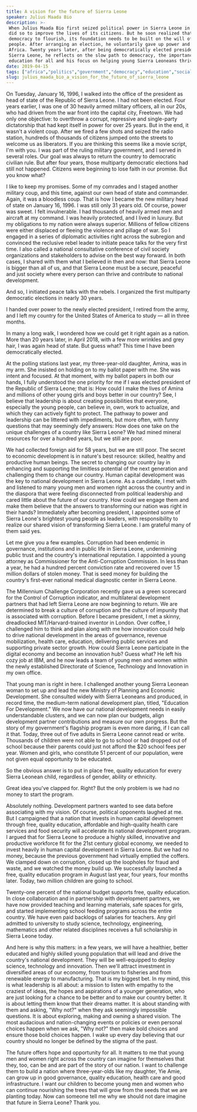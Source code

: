 ```yaml
---
title: A vision for the future of Sierra Leone
speaker: Julius Maada Bio
description: >-
 When Julius Maada Bio first seized political power in Sierra Leone in 1996, he
 did so to improve the lives of its citizens. But he soon realized that for
 democracy to flourish, its foundation needs to be built on the will of the
 people. After arranging an election, he voluntarily gave up power and left
 Africa. Twenty years later, after being democratically elected president of
 Sierra Leone, he reflects on the slow path to democracy, the importance of
 education for all and his focus on helping young Sierra Leoneans thrive.
date: 2019-04-15
tags: ["africa","politics","government","democracy","education","social-change","society","leadership"]
slug: julius_maada_bio_a_vision_for_the_future_of_sierra_leone
---
```


On Tuesday, January 16, 1996, I walked into the office of the president as head of state
of the Republic of Sierra Leone. I had not been elected. Four years earlier, I was one of
30 heavily armed military officers, all in our 20s, who had driven from the war front into
the capital city, Freetown. We had only one objective: to overthrow a corrupt, repressive
and single-party dictatorship that had kept itself in power for over 25 years. But in the
end, it wasn't a violent coup. After we fired a few shots and seized the radio station,
hundreds of thousands of citizens jumped onto the streets to welcome us as liberators. If
you are thinking this seems like a movie script, I'm with you. I was part of the ruling
military government, and I served in several roles. Our goal was always to return the
country to democratic civilian rule. But after four years, those multiparty democratic
elections had still not happened. Citizens were beginning to lose faith in our promise.
But you know what?

I like to keep my promises. Some of my comrades and I staged another military coup, and
this time, against our own head of state and commander. Again, it was a bloodless coup.
That is how I became the new military head of state on January 16, 1996. I was still only
31 years old. Of course, power was sweet. I felt invulnerable. I had thousands of heavily
armed men and aircraft at my command. I was heavily protected, and I lived in luxury. But
my obligations to my nation were always superior. Millions of fellow citizens were either
displaced or fleeing the violence and pillage of war. So I engaged in a series of
diplomatic activities right across the subregion and convinced the reclusive rebel leader
to initiate peace talks for the very first time. I also called a national consultative
conference of civil society organizations and stakeholders to advise on the best way
forward. In both cases, I shared with them what I believed in then and now: that Sierra
Leone is bigger than all of us, and that Sierra Leone must be a secure, peaceful and just
society where every person can thrive and contribute to national development.

And so, I initiated peace talks with the rebels. I organized the first multiparty
democratic elections in nearly 30 years.

I handed over power to the newly elected president, I retired from the army, and I left my
country for the United States of America to study — all in three months.

In many a long walk, I wondered how we could get it right again as a nation. More than 20
years later, in April 2018, with a few more wrinkles and grey hair, I was again head of
state. But guess what? This time I have been democratically elected.

At the polling stations last year, my three-year-old daughter, Amina, was in my arm. She
insisted on holding on to my ballot paper with me. She was intent and focused. At that
moment, with my ballot papers in both our hands, I fully understood the one priority for
me if I was elected president of the Republic of Sierra Leone; that is: How could I make
the lives of Amina and millions of other young girls and boys better in our country? See,
I believe that leadership is about creating possibilities that everyone, especially the
young people, can believe in, own, work to actualize, and which they can actively fight to
protect. The pathway to power and leadership can be littered with impediments, but more
often, with funny questions that may seemingly defy answers: How does one take on the
unique challenges of a country like Sierra Leone? We had mined mineral resources for over
a hundred years, but we still are poor.

We had collected foreign aid for 58 years, but we are still poor. The secret to economic
development is in nature's best resource: skilled, healthy and productive human beings.
The secret to changing our country lay in enhancing and supporting the limitless potential
of the next generation and challenging them to change our country. Human capital
development was the key to national development in Sierra Leone. As a candidate, I met
with and listened to many young men and women right across the country and in the diaspora
that were feeling disconnected from political leadership and cared little about the future
of our country. How could we engage them and make them believe that the answers to
transforming our nation was right in their hands? Immediately after becoming president, I
appointed some of Sierra Leone's brightest young people as leaders, with responsibility to
realize our shared vision of transforming Sierra Leone. I am grateful many of them said
yes.

Let me give you a few examples. Corruption had been endemic in governance, institutions
and in public life in Sierra Leone, undermining public trust and the country's
international reputation. I appointed a young attorney as Commissioner for the
Anti-Corruption Commission. In less than a year, he had a hundred percent conviction rate
and recovered over 1.5 million dollars of stolen money. That is seed money for building
the country's first-ever national medical diagnostic center in Sierra Leone.

The Millennium Challenge Corporation recently gave us a green scorecard for the Control of
Corruption indicator, and multilateral development partners that had left Sierra Leone are
now beginning to return. We are determined to break a culture of corruption and the
culture of impunity that is associated with corruption. Before I became president, I met a
skinny, dreadlocked MIT/Harvard-trained inventor in London. Over coffee, I challenged him
to think and plan along with me how innovation could help to drive national development in
the areas of governance, revenue mobilization, health care, education, delivering public
services and supporting private sector growth. How could Sierra Leone participate in the
digital economy and become an innovation hub? Guess what? He left his cozy job at IBM, and
he now leads a team of young men and women within the newly established Directorate of
Science, Technology and Innovation in my own office.

That young man is right in here. I challenged another young Sierra Leonean woman to set up
and lead the new Ministry of Planning and Economic Development. She consulted widely with
Sierra Leoneans and produced, in record time, the medium-term national development plan,
titled, "Education For Development." We now have our national development needs in easily
understandable clusters, and we can now plan our budgets, align development partner
contributions and measure our own progress. But the story of my government's flagship
program is even more daring, if I can call it that. Today, three out of five adults in
Sierra Leone cannot read or write. Thousands of children were not able to go to school or
had dropped out of school because their parents could just not afford the $20 school fees
per year. Women and girls, who constitute 51 percent of our population, were not given
equal opportunity to be educated.

So the obvious answer is to put in place free, quality education for every Sierra Leonean
child, regardless of gender, ability or ethnicity.

Great idea you've clapped for. Right? But the only problem is we had no money to start the
program.

Absolutely nothing. Development partners wanted to see data before associating with my
vision. Of course, political opponents laughed at me. But I campaigned that a nation that
invests in human capital development through free, quality education, affordable and
high-quality health care services and food security will accelerate its national
development program. I argued that for Sierra Leone to produce a highly skilled, innovative
and productive workforce fit for the 21st century global economy, we needed to invest
heavily in human capital development in Sierra Leone. But we had no money, because the
previous government had virtually emptied the coffers. We clamped down on corruption,
closed up the loopholes for fraud and waste, and we watched the money build up. We
successfully launched a free, quality education program in August last year, four years,
four months later. Today, two million children are going to school.

Twenty-one percent of the national budget supports free, quality education. In close
collaboration and in partnership with development partners, we have now provided teaching
and learning materials, safe spaces for girls, and started implementing school feeding
programs across the entire country. We have even paid backlogs of salaries for teachers.
Any girl admitted to university to study science, technology, engineering, mathematics and
other related disciplines receives a full scholarship in Sierra Leone today.

And here is why this matters: in a few years, we will have a healthier, better educated
and highly skilled young population that will lead and drive the country's national
development. They will be well-equipped to deploy science, technology and innovation. Then
we'll attract investment in diversified areas of our economy, from tourism to fisheries
and from renewable energy to manufacturing. That is my biggest bet. In my mind, this is
what leadership is all about: a mission to listen with empathy to the craziest of ideas,
the hopes and aspirations of a younger generation, who are just looking for a chance to be
better and to make our country better. It is about letting them know that their dreams
matter. It is about standing with them and asking, "Why not?" when they ask seemingly
impossible questions. It is about exploring, making and owning a shared vision. The most
audacious and nation-changing events or policies or even personal choices happen when we
ask, "Why not?" then make bold choices and ensure those bold choices happen. I wake up
every day believing that our country should no longer be defined by the stigma of the
past.

The future offers hope and opportunity for all. It matters to me that young men and women
right across the country can imagine for themselves that they, too, can be and are part of
the story of our nation. I want to challenge them to build a nation where three-year-olds
like my daughter, Yie Amie, can grow up in good governance, quality education, health care
and good infrastructure. I want our children to become young men and women who can
continue nourishing the trees that will grow from the seeds that we are planting today. Now
can someone tell me why we should not dare imagine that future in Sierra Leone? Thank
you.

<!--
ad_duration=3.33
comment_count=6
event="TED2019"
external_start_time=0
has_talk_citation=0
intro_duration=11.82
is_subtitle_required="False"
is_talk_featured="True"
language="en"
language_swap="False"
native_language="en"
number_of_related_talks=6
number_of_speakers=1
number_of_subtitled_videos=13
number_of_tags=8
number_of_talk_download_languages=13
number_of_talk_more_resources=0
number_of_talk_recommendations=0
number_of_talks_take_actions=1
post_ad_duration=0.83
published_timestamp="2019-07-03 14:44:49"
recording_date="2019-04-15"
speaker_description="President of Sierra Leone"
speaker_is_published=1
speaker_name="Julius Maada Bio"
talk_more_resources=[]
talk_name="A vision for the future of Sierra Leone"
talks_tags=["africa","politics","government","democracy","education","social-change","society","leadership"]
url_audio="https://download.ted.com/talks/JuliusMaadaBio_2019.mp3?apikey=acme-roadrunner"
url_photo_speaker="https://pe.tedcdn.com/images/ted/e3a590d402fe41f171a6478c6726ab219e554437_254x191.jpg"
url_photo_talk="https://s3.amazonaws.com/talkstar-photos/uploads/bc3253e8-28be-404f-87f3-9eafc6fd7cca/JuliusMaadaBio_2019-embed.jpg"
url_webpage="https://www.ted.com/talks/julius_maada_bio_a_vision_for_the_future_of_sierra_leone"
video_type_name="TED Stage Talk"
-->